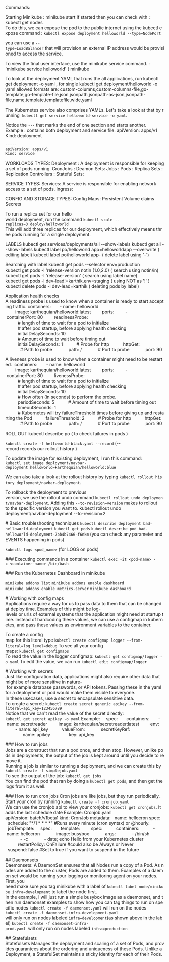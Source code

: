 Commands:

Starting Minikube :  minikube start
If started then you can check with :  kubectl get nodes
To do this, we can expose the pod to the public internet using the kubectl expose command : `kubectl expose deployment helloworld --type=NodePort`

you can use a `--type=LoadBalancer` that will provision an external IP address would be provisioned to access the service.

To view the final user interface, use the minikube service command. : 'minikube service helloworld' ( minikube <service> <service name>
				

To look at the deployment YAML that runs the all applications, run  kubectl get deployment -o yaml , for single kubectl get deployment/helloworld -o yaml
allowed formats are: custom-columns,custom-columns-file,go-template,go-template-file,json,jsonpath,jsonpath-as-json,jsonpath-file,name,template,templatefile,wide,yaml

The Kubernetes service also comprises YAMLs. Let's take a look at that by running  `kubectl get service helloworld-service -o yaml`.

Notice the `---` that marks the end of one section and starts another.
Example :  contains both deployment and service file.
	apiVersion: apps/v1
	Kind: deployment
	
	-----
	apiVersion: apps/v1
	Kind: service

WORKLOADS TYPES:
Deployment :  A deployment is responsible for keeping a set of pods running.
CronJobs :
Deamon Sets:
Jobs :
Pods :
Replica Sets :
Replication Controllers :
Stateful Sets:

SERVICE TYPES:
Services: A service is responsible for enabling network access to a set of pods.
Ingress:

CONFIG AND STORAGE TYPES:
Config Maps:
Persistent Volume claims
Secrets

To run a replica set for our hello world deployment, run the command `kubectl scale --replicas=3 deploy/helloworld`
This will add three replicas for our deployment, which effectively means three pods running for a single deployment.

LABELS
kubectl get services/deployments/all --show-labels
kubectl get all --show-labels
kubectl label po/helloworld app=helloworldapp --overwrite   ( editing label)
kubectl label po/helloworld app-                            ( delete label using '-')

Searching with label 
kubectl get pods --selector env=production  
kubectl get pods -l 'release-version notin (1.0,2.0)  ( search using notin/in)
kubectl get pods -l 'release-version'                    ( search using label name)
kubectl get pods -l dev-lead!=karthik,env=staging     ( using NOT as '!' )
kubectl delete pods -l dev-lead=karthik               ( deleting pods by label)

Application health checks
A readiness probe is used to know when a container is ready to start accepting traffic.
	containers:
	      - name: helloworld
	        image: karthequian/helloworld:latest
	        ports:
	        - containerPort: 80
	        readinessProbe:
	          # length of time to wait for a pod to initialize
	          # after pod startup, before applying health checking
	          initialDelaySeconds: 10
	          # Amount of time to wait before timing out
	          initialDelaySeconds: 1
	          # Probe for http
	          httpGet:
	            # Path to probe
	            path: /
	            # Port to probe
	            port: 90
	
A liveness probe is used to know when a container might need to be restarted.
	 containers:
	      - name: helloworld
	        image: karthequian/helloworld:latest
	        ports:
	        - containerPort: 80
	        livenessProbe:
	          # length of time to wait for a pod to initialize
	          # after pod startup, before applying health checking
	          initialDelaySeconds: 10
	          # How often (in seconds) to perform the probe.
	          periodSeconds: 5
	          # Amount of time to wait before timing out
	          timeoutSeconds: 1
	          # Kubernetes will try failureThreshold times before giving up and restarting the Pod
	          failureThreshold: 2
	          # Probe for http
	          httpGet:
	            # Path to probe
	            path: /
	            # Port to probe
	            port: 90
	
ROLL OUT
kubectl describe po   ( to check failures in pods )

`kubectl create -f helloworld-black.yaml --record`  (--record records our rollout history )

To update the image for existing deployment, I run this command: 
`kubectl set image deployment/navbar-deployment helloworld=karthequian/helloworld:blue`

We can also take a look at the rollout history by typing `kubectl rollout history deployment/navbar-deployment`.

To rollback the deployment to previous version, we use the rollout undo command `kubectl rollout undo deployment/navbar-deployment`.
Adding  this `--to-revision=version` makes to rollout to the specific version you want to.
 kubectl rollout undo deployment/navbar-deployment --to-revision=2


# Basic troubleshooting techniques
`kubectl describe deployment bad-helloworld-deployment`
`kubectl get pods`
`kubectl describe pod bad-helloworld-deployment-7bb4b7466-f6nkm` (you can check any parameter and EVENTS happening in pods)

`kubectl logs <pod_name>`  (for LOGS on pods)

### Executing commands in a container
`kubectl exec -it <pod-name> -c <container-name> /bin/bash`


### Run the Kubernetes Dashboard in minikube

`minikube addons list`
`minikube addons enable dashboard`
`minikube addons enable metrics-server`
`minikube dashboard`

# Working with config maps
Applications require a way for us to pass data to them that can be changed at deploy time. Examples of this might be log-levels or urls of external systems that the application might need at startup time. Instead of hardcoding these values, we can use a configmap in kubernetes, and pass these values as environment variables to the container.

To create a config map for this literal type `kubectl create configmap logger --from-literal=log_level=debug`
To see all your config maps: `kubectl get configmaps`
To read the value in the logger configmap: `kubectl get configmap/logger -o yaml`
To edit the value, we can run `kubectl edit configmap/logger`

# Working with secrets
Just like configuration data, applications might also require other data that might be of more sensitive in nature- for example database passwords, or API tokens. Passing these in the yaml for a deployment or pod would make them visible to everyone.
In these usecases, use a secret to encapsulate sensitive data.
To create a secret: `kubectl create secret generic apikey --from-literal=api_key=123456789`
Notice that we can't read the value of the secret directly:
`kubectl get secret apikey -o yaml`
Example:
	    spec:
	      containers:
	      - name: secretreader
	        image: karthequian/secretreader:latest
	        env:
	        - name: api_key
	          valueFrom:
	            secretKeyRef:
	              name: apikey
	              key: api_key


### How to run jobs
Jobs are a construct that run a pod once, and then stop. However, unlike pods in deployments, the output of the job is kept around until you decide to remove it.
Running a job is similar to running a deployment, and we can create this by `kubectl create -f simplejob.yaml`
To see the output of the job: `kubectl get jobs`
You can find the pod that ran by doing a `kubectl get pods`, and then get the logs from it as well.

### How to run cron jobs
Cron jobs are like jobs, but they run periodically.
Start your cron by running `kubectl create -f cronjob.yaml`
We can use the cronjob api to view your cronjobs: `kubectl get cronjobs`. It adds the last schedule date
Example: Cronjob.yaml 
	apiVersion: batch/v1beta1
	kind: CronJob
	metadata:
	  name: hellocron
	spec:
	  schedule: "*/1 * * * *" #Runs every minute (cron syntax) or @hourly.
	  jobTemplate:
	    spec:
	      template:
	        spec:
	          containers:
	          - name: hellocron
	            image: busybox
	            args:
	            - /bin/sh
	            - -c
	            - date; echo Hello from your Kubernetes cluster
	          restartPolicy: OnFailure #could also be Always or Never
	  suspend: false #Set to true if you want to suspend in the future
	

## Daemonsets
Daemonsets: A DaemonSet ensures that all Nodes run a copy of a Pod. As nodes are added to the cluster, Pods are added to them. Examples of a daemon set would be running your logging or monitoring agent on your nodes.
First, you need make sure you tag minikube with a label of `kubectl label node/minikube infra=development` to label the node first.
In the example, I will just run a simple busybox image as a daemonset, and then run daemonset examples to show how you can tag things to run on specific nodes
`kubectl create -f daemonset.yaml` will run on the nodes
`kubectl create -f daemonset-infra-development.yaml` will only run on nodes labeled `infra=development`(as shown above in the label)
`kubectl create -f daemonset-infra-prod.yaml`  will only run on nodes labeled `infra=production`

## Statefulsets
Statefulsets Manages the deployment and scaling of a set of Pods, and provides guarantees about the ordering and uniqueness of these Pods. Unlike a Deployment, a StatefulSet maintains a sticky identity for each of their Pods.
